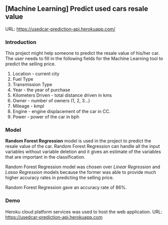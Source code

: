 ## [Machine Learning] Predict used cars resale value 

URL: https://usedcar-prediction-api.herokuapp.com/

###  Introduction
This project might help someone to predict the resale value of his/her car. The user needs to fill in the following fields for the Machine Learning tool to predict the selling price.

1. Location - current city
2. Fuel Type
3. Transmission Type
4. Year - the year of purchase
5. Kilometers Driven - total distance driven in kms
6. Owner - number of owners (1, 2, 3...)
7. Mileage - kmpl
8. Engine - engine displacement of the car in CC.
9. Power - power of the car in bph

### Model

**Random Forest Regression** model is used in the project to predict the resale value of the car. Random Forest Regression can handle all the input variables without variable deletion and it gives an estimate of the variables that are important in the classification.

Random Forest Regression model was chosen over *Linear Regression* and *Lasso Regression* models because the former was able to provide much higher accuracy rates in predicting the selling price.

Random Forest Regression gave an accuracy rate of 86%.

###  Demo

Heroku cloud platform services was used to host the web application.
URL: https://usedcar-prediction-api.herokuapp.com